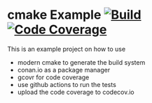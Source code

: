# cmake Example [![Build](https://github.com/jvolmer/cmakeExample/actions/workflows/test.yml/badge.svg)](https://github.com/jvolmer/cmakeExample/actions/workflows/test.yml) [![Code Coverage](https://codecov.io/gh/jvolmer/cmakeExample/branch/main/graph/badge.svg)](https://codecov.io/gh/jvolmer/cmakeExample)

This is an example project on how to use

- modern cmake to generate the build system
- conan.io as a package manager
- gcovr for code coverage
- use github actions to run the tests
- upload the code coverage to codecov.io
